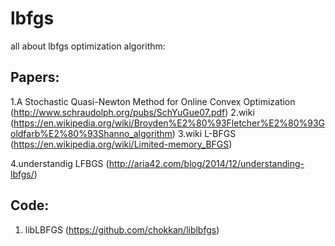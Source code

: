 # lbfgs
all about lbfgs optimization algorithm:

## Papers:

1.A Stochastic Quasi-Newton Method for Online Convex Optimization (http://www.schraudolph.org/pubs/SchYuGue07.pdf)
2.wiki (https://en.wikipedia.org/wiki/Broyden%E2%80%93Fletcher%E2%80%93Goldfarb%E2%80%93Shanno_algorithm)
3.wiki L-BFGS (https://en.wikipedia.org/wiki/Limited-memory_BFGS)

4.understandig LFBGS (http://aria42.com/blog/2014/12/understanding-lbfgs/)

## Code:

1. libLBFGS (https://github.com/chokkan/liblbfgs)
